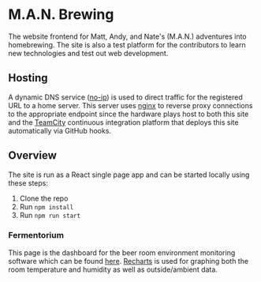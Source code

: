 # M.A.N. Brewing
The website frontend for Matt, Andy, and Nate's (M.A.N.) adventures into homebrewing. The site is also a test platform for the contributors to learn new technologies and test out web development.

## Hosting
A dynamic DNS service ([no-ip](https://www.noip.com/)) is used to direct traffic for the registered URL to a home server. This server uses [nginx](https://www.nginx.com) to reverse proxy connections to the appropriate endpoint since the hardware plays host to both this site and the [TeamCity](https://www.jetbrains.com/teamcity/) continuous integration platform that deploys this site automatically via GitHub hooks.

## Overview
The site is run as a React single page app and can be started locally using these steps:

1. Clone the repo
1. Run `npm install`
1. Run `npm run start`

### Fermentorium
This page is the dashboard for the beer room environment monitoring software which can be found [here](https://github.com/man-brewing/environment_monitor). [Recharts](http://recharts.org/en-US/) is used for graphing both the room temperature and humidity as well as outside/ambient data. 
